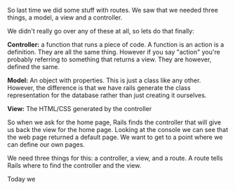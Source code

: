 So last time we did some stuff with routes. We saw that we needed three things, a model, a view and a controller.

We didn't really go over any of these at all, so lets do that finally:

**Controller:** a function that runs a piece of code. A function is an action is a definition. They are all the same thing. However if you say "action" you're probably referring to something that returns a view. They are however, defined the same.

**Model:** An object with properties. This is just a class like any other. However, the difference is that we have rails generate the class representation for the database rather than just creating it ourselves.

**View:** The HTML/CSS generated by the controller

So when we ask for the home page, Rails finds the controller that will give us back the view for the home page. Looking at the console we can see that the web page returned a default page. We want to get to a point where we can define our own pages.

We need three things for this: a controller, a view, and a route. A route tells Rails where to find the controller and the view.

Today we 

